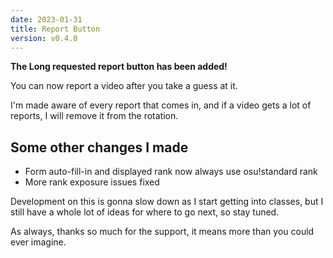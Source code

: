 ```yaml
---
date: 2023-01-31
title: Report Button
version: v0.4.0
---
```


**The Long requested report button has been added!**

You can now report a video after you take a guess at it.

I'm made aware of every report that comes in, and if a video gets a lot of reports, I will remove it from the rotation.

## Some other changes I made

- Form auto-fill-in and displayed rank now always use osu!standard rank
- More rank exposure issues fixed

Development on this is gonna slow down as I start getting into classes, but I still have a whole lot of ideas for where to go next, so stay tuned.

As always, thanks so much for the support, it means more than you could ever imagine.
